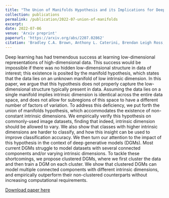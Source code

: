```yaml
---
title: "The Union of Manifolds Hypothesis and its Implications for Deep Generative Modelling"
collection: publications
permalink: /publication/2022-07-union-of-manifolds
excerpt: 
date: 2022-07-06
venue: 'Arxiv preprint'
paperurl: 'https://arxiv.org/abs/2207.02862'
citation: 'Bradley C.A. Brown, Anthony L. Caterini, Brendan Leigh Ross, Jesse C. Cresswell, and Gabriel Loaiza-Ganem. The Union of Manifolds Hypothesis and its Implications for Deep Generative Modelling. arXiv:2207.02862, 2022.'
---
```

Deep learning has had tremendous success at learning low-dimensional representations of high-dimensional data. This success would be impossible if there was no hidden low-dimensional structure in data of interest; this existence is posited by the manifold hypothesis, which states that the data lies on an unknown manifold of low intrinsic dimension. In this paper, we argue that this hypothesis does not properly capture the low-dimensional structure typically present in data. Assuming the data lies on a single manifold implies intrinsic dimension is identical across the entire data space, and does not allow for subregions of this space to have a different number of factors of variation. To address this deficiency, we put forth the union of manifolds hypothesis, which accommodates the existence of non-constant intrinsic dimensions. We empirically verify this hypothesis on commonly-used image datasets, finding that indeed, intrinsic dimension should be allowed to vary. We also show that classes with higher intrinsic dimensions are harder to classify, and how this insight can be used to improve classification accuracy. We then turn our attention to the impact of this hypothesis in the context of deep generative models (DGMs). Most current DGMs struggle to model datasets with several connected components and/or varying intrinsic dimensions. To tackle these shortcomings, we propose clustered DGMs, where we first cluster the data and then train a DGM on each cluster. We show that clustered DGMs can model multiple connected components with different intrinsic dimensions, and empirically outperform their non-clustered counterparts without increasing computational requirements.

[Download paper here](http://jescresswell.github.io/files/2207.02862.pdf)